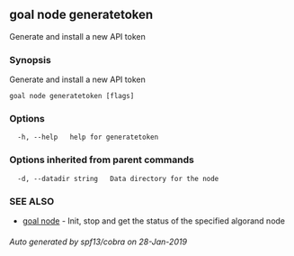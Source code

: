 ## goal node generatetoken

Generate and install a new API token

### Synopsis

Generate and install a new API token

```
goal node generatetoken [flags]
```

### Options

```
  -h, --help   help for generatetoken
```

### Options inherited from parent commands

```
  -d, --datadir string   Data directory for the node
```

### SEE ALSO

* [goal node](goal_node.md)	 - Init, stop and get the status of the specified algorand node

###### Auto generated by spf13/cobra on 28-Jan-2019
